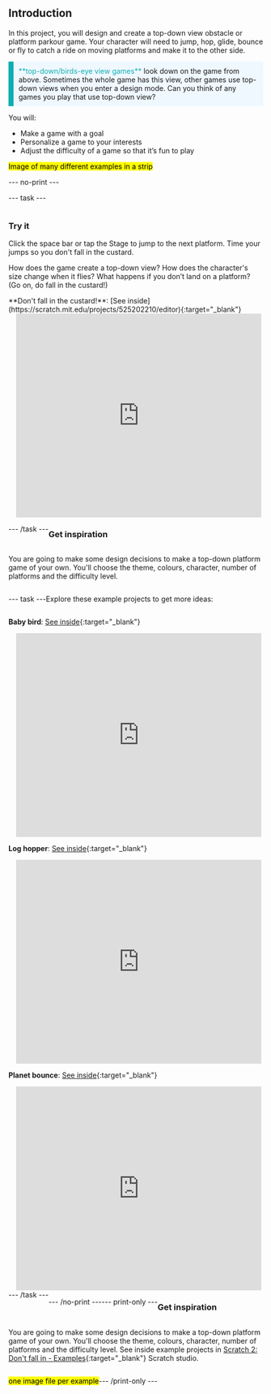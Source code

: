 ## Introduction

In this project, you will design and create a top-down view obstacle or platform parkour game. Your character will need to jump, hop, glide, bounce or fly to catch a ride on moving platforms and make it to the other side.

<p style="border-left: solid; border-width:10px; border-color: #0faeb0; background-color: aliceblue; padding: 10px;">
<span style="color: #0faeb0">**top-down/birds-eye view games**</span> look down on the game from above. Sometimes the whole game has this view, other games use top-down views when you enter a design mode. Can you think of any games you play that use top-down view? 
</p>

You will:
+ Make a game with a goal
+ Personalize a game to your interests
+ Adjust the difficulty of a game so that it’s fun to play

<mark>Image of many different examples in a strip</mark>

--- no-print ---

--- task ---

<div style="display: flex; flex-wrap: wrap">
<div style="flex-basis: 175px; flex-grow: 1">  

### Try it 

Click the space bar or tap the Stage to jump to the next platform. Time your jumps so you don't fall in the custard.

How does the game create a top-down view? How does the character's size change when it flies? What happens if you don’t land on a platform? (Go on, do fall in the custard!)

</div>

<div>
**Don't fall in the custard!**: [See inside](https://scratch.mit.edu/projects/525202210/editor){:target="_blank"}
<div class="scratch-preview" style="margin-left: 15px;">
  <iframe allowtransparency="true" width="485" height="402" src="https://scratch.mit.edu/projects/embed/525202210/?autostart=false" frameborder="0"></iframe>
</div>

</div>

--- /task ---

### Get inspiration 

You are going to make some design decisions to make a top-down platform game of your own. You'll choose the theme, colours, character, number of platforms and the difficulty level.

--- task ---

Explore these example projects to get more ideas:


**Baby bird**: [See inside](https://scratch.mit.edu/projects/525236983/editor){:target="_blank"}
<div class="scratch-preview" style="margin-left: 15px;">
  <iframe allowtransparency="true" width="485" height="402" src="https://scratch.mit.edu/projects/embed/525236983/?autostart=false" frameborder="0"></iframe>
</div>

**Log hopper**: [See inside](https://scratch.mit.edu/projects/525236345/editor){:target="_blank"}
<div class="scratch-preview" style="margin-left: 15px;">
  <iframe allowtransparency="true" width="485" height="402" src="https://scratch.mit.edu/projects/embed/525236345/?autostart=false" frameborder="0"></iframe>
</div>

**Planet bounce**: [See inside](https://scratch.mit.edu/525236603/495865892/editor){:target="_blank"}
<div class="scratch-preview" style="margin-left: 15px;">
  <iframe allowtransparency="true" width="485" height="402" src="https://scratch.mit.edu/projects/embed/525236603/?autostart=false" frameborder="0"></iframe>
</div>
--- /task ---

--- /no-print ---

--- print-only ---

### Get inspiration 

You are going to make some design decisions to make a top-down platform game of your own. You'll choose the theme, colours, character, number of platforms and the difficulty level. See inside example projects in [Scratch 2: Don't fall in - Examples](https://scratch.mit.edu/studios/29599110/){:target="_blank"} Scratch studio.

<mark>one image file per example</mark>

--- /print-only ---

 
